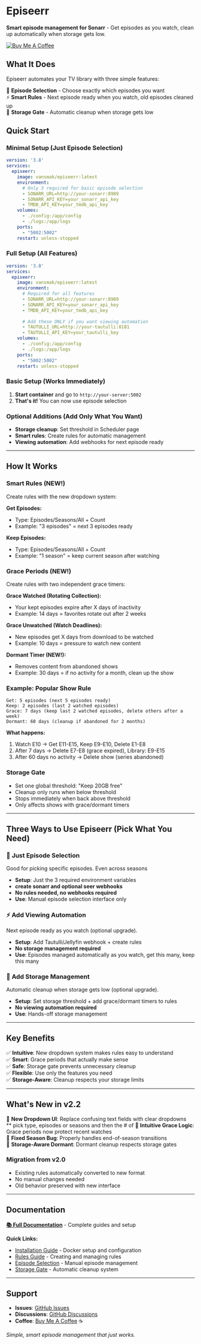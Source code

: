 # Episeerr

**Smart episode management for Sonarr** - Get episodes as you watch, clean up automatically when storage gets low.

[![Buy Me A Coffee](https://www.buymeacoffee.com/assets/img/custom_images/orange_img.png)](https://buymeacoffee.com/vansmak)

## What It Does

Episeerr automates your TV library with three simple features:

🎯 **Episode Selection** - Choose exactly which episodes you want  
⚡ **Smart Rules** - Next episode ready when you watch, old episodes cleaned up  
💾 **Storage Gate** - Automatic cleanup when storage gets low

## Quick Start

### Minimal Setup (Just Episode Selection)
```yaml
version: '3.8'
services:
  episeerr:
    image: vansmak/episeerr:latest
    environment:
      # Only 3 required for basic episode selection
      - SONARR_URL=http://your-sonarr:8989
      - SONARR_API_KEY=your_sonarr_api_key
      - TMDB_API_KEY=your_tmdb_api_key
    volumes:
      - ./config:/app/config
      - ./logs:/app/logs
    ports:
      - "5002:5002"
    restart: unless-stopped
```

### Full Setup (All Features)
```yaml
version: '3.8'
services:
  episeerr:
    image: vansmak/episeerr:latest
    environment:
      # Required for all features
      - SONARR_URL=http://your-sonarr:8989
      - SONARR_API_KEY=your_sonarr_api_key
      - TMDB_API_KEY=your_tmdb_api_key
      
      # Add these ONLY if you want viewing automation
      - TAUTULLI_URL=http://your-tautulli:8181
      - TAUTULLI_API_KEY=your_tautulli_key
    volumes:
      - ./config:/app/config
      - ./logs:/app/logs
    ports:
      - "5002:5002"
    restart: unless-stopped
```

### Basic Setup (Works Immediately)
1. **Start container** and go to `http://your-server:5002`
2. **That's it!** You can now use episode selection

### Optional Additions (Add Only What You Want)
- **Storage cleanup**: Set threshold in Scheduler page
- **Smart rules**: Create rules for automatic management
- **Viewing automation**: Add webhooks for next episode ready

---

## How It Works

### Smart Rules (NEW!)
Create rules with the new dropdown system:

**Get Episodes:**
- Type: Episodes/Seasons/All + Count
- Example: "3 episodes" = next 3 episodes ready

**Keep Episodes:**  
- Type: Episodes/Seasons/All + Count
- Example: "1 season" = keep current season after watching

### Grace Periods (NEW!)
Create rules with two independent grace timers:

**Grace Watched (Rotating Collection):**  
- Your kept episodes expire after X days of inactivity
- Example: 14 days = favorites rotate out after 2 weeks

**Grace Unwatched (Watch Deadlines):**
- New episodes get X days from download to be watched
- Example: 10 days = pressure to watch new content


**Dormant Timer (NEW!):**
- Removes content from abandoned shows 
- Example: 30 days = if no activity for a month, clean up the show

### Example: Popular Show Rule
```
Get: 5 episodes (next 5 episodes ready)
Keep: 2 episodes (last 2 watched episodes)
Grace: 7 days (keep last 2 watched episodes, delete others after a week)
Dormant: 60 days (cleanup if abandoned for 2 months)
```

**What happens:**
1. Watch E10 → Get E11-E15, Keep E9-E10, Delete E1-E8
2. After 7 days → Delete E7-E8 (grace expired), Library: E9-E15
3. After 60 days no activity → Delete show (series abandoned)

### Storage Gate
- Set one global threshold: "Keep 20GB free"
- Cleanup only runs when below threshold
- Stops immediately when back above threshold
- Only affects shows with grace/dormant timers

---

## Three Ways to Use Episeerr (Pick What You Need)

### 🎯 **Just Episode Selection**
Good for picking specific episodes. Even across seasons
- **Setup**: Just the 3 required environment variables
- **create sonarr and optional seer webhooks**
- **No rules needed, no webhooks required**
- **Use**: Manual episode selection interface only

### ⚡ **Add Viewing Automation**
Next episode ready as you watch (optional upgrade).
- **Setup**: Add Tautulli/Jellyfin webhook + create rules  
- **No storage management required**
- **Use**: Episodes managed automatically as you watch, get this many, keep this many

### 💾 **Add Storage Management**  
Automatic cleanup when storage gets low (optional upgrade).
- **Setup**: Set storage threshold + add grace/dormant timers to rules
- **No viewing automation required**
- **Use**: Hands-off storage management

---

## Key Benefits

✅ **Intuitive**: New dropdown system makes rules easy to understand  
✅ **Smart**: Grace periods that actually make sense  
✅ **Safe**: Storage gate prevents unnecessary cleanup  
✅ **Flexible**: Use only the features you need  
✅ **Storage-Aware**: Cleanup respects your storage limits

---

## What's New in v2.2

🎯 **New Dropdown UI**: Replace confusing text fields with clear dropdowns  
   ** pick type, episodes or seasons and then the # of
🧠 **Intuitive Grace Logic**: Grace periods now protect recent watches  
🔧 **Fixed Season Bug**: Properly handles end-of-season transitions  
💾 **Storage-Aware Dormant**: Dormant cleanup respects storage gates

### Migration from v2.0
- Existing rules automatically converted to new format
- No manual changes needed
- Old behavior preserved with new interface

---

## Documentation

**[📚 Full Documentation](./docs/)** - Complete guides and setup

**Quick Links:**
- [Installation Guide](./docs/installation.md) - Docker setup and configuration
- [Rules Guide](./docs/rules-guide.md) - Creating and managing rules
- [Episode Selection](./docs/episode-selection.md) - Manual episode management
- [Storage Gate](./docs/global_storage_gate_guide.md) - Automatic cleanup system

---

## Support

- **Issues**: [GitHub Issues](https://github.com/Vansmak/episeerr/issues)
- **Discussions**: [GitHub Discussions](https://github.com/Vansmak/episeerr/discussions)
- **Coffee**: [Buy Me A Coffee](https://buymeacoffee.com/vansmak) ☕

*Simple, smart episode management that just works.*
